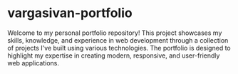 # vargasivan-portfolio
Welcome to my personal portfolio repository! This project showcases my skills, knowledge, and experience in web development through a collection of projects I've built using various technologies. The portfolio is designed to highlight my expertise in creating modern, responsive, and user-friendly web applications.
